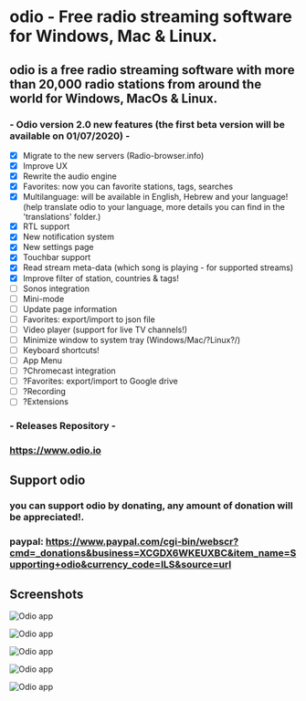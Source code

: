 # odio - Free radio streaming software for Windows, Mac & Linux.

## odio is a free radio streaming software with more than 20,000 radio stations from around the world for Windows, MacOs & Linux.

### - Odio version 2.0 new features (the first beta version will be available on 01/07/2020) -

- [x] Migrate to the new servers (Radio-browser.info)
- [x] Improve UX
- [x] Rewrite the audio engine
- [x] Favorites: now you can favorite stations, tags, searches
- [x] Multilanguage: will be available in English, Hebrew and your language! (help translate odio to your language, more details you can find in the 'translations' folder.)
- [x] RTL support 
- [x] New notification system
- [x] New settings page
- [x] Touchbar support
- [x] Read stream meta-data (which song is playing - for supported streams) 
- [x] Improve filter of station, countries & tags!
- [ ] Sonos integration
- [ ] Mini-mode
- [ ] Update page information
- [ ] Favorites: export/import to json file
- [ ] Video player (support for live TV channels!)
- [ ] Minimize window to system tray (Windows/Mac/?Linux?/)
- [ ] Keyboard shortcuts!
- [ ] App Menu
- [ ] ?Chromecast integration
- [ ] ?Favorites: export/import to Google drive
- [ ] ?Recording
- [ ] ?Extensions

### - Releases Repository -

### https://www.odio.io

## Support odio 
### you can support odio by donating, any amount of donation will be appreciated!.
### paypal: https://www.paypal.com/cgi-bin/webscr?cmd=_donations&business=XCGDX6WKEUXBC&item_name=Supporting+odio&currency_code=ILS&source=url

## Screenshots

![Odio app](https://odio.io/imgs/screenshots/2.png)

![Odio app](https://odio.io/imgs/screenshots/3.png)

![Odio app](https://odio.io/imgs/screenshots/5.png)

![Odio app](https://odio.io/imgs/screenshots/1.png)

![Odio app](https://odio.io/imgs/screenshots/4.png)
